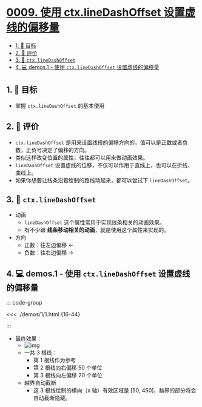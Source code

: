 # [0009. 使用 ctx.lineDashOffset 设置虚线的偏移量](https://github.com/Tdahuyou/TNotes.canvas/tree/main/notes/0009.%20%E4%BD%BF%E7%94%A8%20ctx.lineDashOffset%20%E8%AE%BE%E7%BD%AE%E8%99%9A%E7%BA%BF%E7%9A%84%E5%81%8F%E7%A7%BB%E9%87%8F)

<!-- region:toc -->

- [1. 🎯 目标](#1--目标)
- [2. 🫧 评价](#2--评价)
- [3. 📒 `ctx.lineDashOffset`](#3--ctxlinedashoffset)
- [4. 💻 demos.1 - 使用 `ctx.lineDashOffset` 设置虚线的偏移量](#4--demos1---使用-ctxlinedashoffset-设置虚线的偏移量)

<!-- endregion:toc -->

## 1. 🎯 目标

- 掌握 `ctx.lineDashOffset` 的基本使用

## 2. 🫧 评价

- `ctx.lineDashOffset` 是用来设置线段的偏移方向的，值可以是正数或者负数，正负号决定了偏移的方向。
- 类似这样改变位置的属性，往往都可以用来做动画效果。
- `lineDashOffset` 设置虚线的位移，不仅可以作用于直线上，也可以在折线、曲线上。
- 如果你想要让线条沿着绘制的路线动起来，都可以尝试下 `lineDashOffset`。

## 3. 📒 `ctx.lineDashOffset`

- 动画
  - `lineDashOffset` 这个属性常用于实现线条相关的动画效果。
  - 有不少跟 **线条移动相关的动画**，就是使用这个属性来实现的。
- 方向
  - 正数：往左边偏移 <-
  - 负数：往右边偏移 ->

## 4. 💻 demos.1 - 使用 `ctx.lineDashOffset` 设置虚线的偏移量

::: code-group

<<< ./demos/1/1.html {16-44}

:::

- 最终效果：
  - ![img](https://cdn.jsdelivr.net/gh/Tdahuyou/imgs@main/2024-10-03-23-07-43.png)
  - 一共 3 根线：
    - 第 1 根线作为参考
    - 第 2 根线向右偏移 50 个单位
    - 第 3 根线向左偏移 20 个单位
  - 越界自动截断
    - 这 3 根线绘制的横向（x 轴）有效区域是 [50, 450]，越界的部分将会自动截断隐藏。
